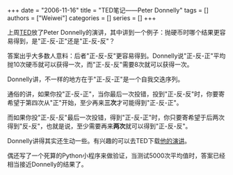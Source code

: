 +++ 
date = "2006-11-16"
title = "TED笔记——Peter Donnelly"
tags = []
authors = ["Weiwei"]
categories = []
series = []
+++


上周[TED](http://www.ted.com/tedtalks/)放了Peter Donnelly的演讲，其中讲到一个例子：抛硬币时哪个结果更容易得到，是"正-反-正"还是"正-反-反"？

答案出乎大多数人意料：后者"正-反-反"更容易得到。Donnelly说"正-反-正"平均抛10次硬币就可以获得一次，而"正-反-反"需要8次就可以获得一次。

Donnelly讲，不一样的地方在于"正-反-正"是一个自我交迭序列。

通俗的讲，如果你投"正-反-正"，当你最后一次投错，投到"正-反-反"时，你要寄希望于第四次从"正"开始，至少再来**三次**才可能得到"正-反-正"。

而如果你投"正-反-反"最后一次投错，得到"正-反-正"时，你只要寄希望于后两次得到"反-反"，也就是说，至少需要再来**两次**就可以得到"正-反-反"。

Donnelly讲得其实还生动一些。有兴趣的可以去TED下载[他的演讲](http://ted.streamguys.net/ted_donnelly_p_2005.zip)。

偶还写了一个死算的Python小程序来做验证，当测试5000次平均值时，答案已经相当接近Donnelly的结果了。

